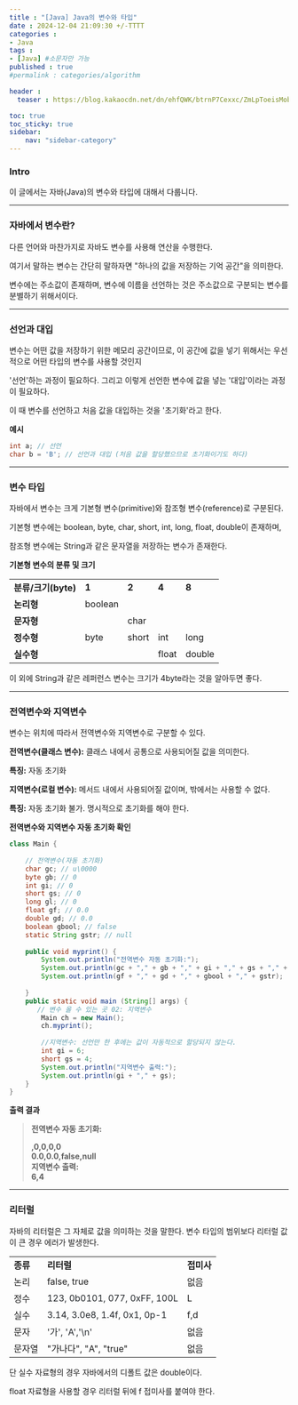 ```yaml
---
title : "[Java] Java의 변수와 타입"
date : 2024-12-04 21:09:30 +/-TTTT
categories : 
- Java
tags : 
- [Java] #소문자만 가능
published : true
#permalink : categories/algorithm

header :
  teaser : https://blog.kakaocdn.net/dn/ehfQWK/btrnP7Cexxc/ZmLpToeisMobjHGaLfEDg0/img.png

toc: true
toc_sticky: true
sidebar:
    nav: "sidebar-category"
---
```


### Intro

이 글에서는 자바(Java)의 변수와 타입에 대해서 다룹니다.

* * *

### 자바에서 변수란?

다른 언어와 마찬가지로 자바도 변수를 사용해 연산을 수행한다.

여기서 말하는 변수는 간단히 말하자면 "하나의 값을 저장하는 기억 공간"을 의미한다.

변수에는 주소값이 존재하며, 변수에 이름을 선언하는 것은 주소값으로 구분되는 변수를 분별하기 위해서이다.

* * *

### 선언과 대입

변수는 어떤 값을 저장하기 위한 메모리 공간이므로, 이 공간에 값을 넣기 위해서는 우선적으로 어떤 타입의 변수를 사용할 것인지

'선언'하는 과정이 필요하다. 그리고 이렇게 선언한 변수에 값을 넣는 '대입'이라는 과정이 필요하다.

이 때 변수를 선언하고 처음 값을 대입하는 것을 '초기화'라고 한다.

**예시**

```java
int a; // 선언
char b = 'B'; // 선언과 대입 (처음 값을 할당했으므로 초기화이기도 하다)
```

* * *

### 변수 타입

자바에서 변수는 크게 기본형 변수(primitive)와 참조형 변수(reference)로 구분된다.

기본형 변수에는 boolean, byte, char, short, int, long, float, double이 존재하며,

참조형 변수에는 String과 같은 문자열을 저장하는 변수가 존재한다.

**기본형 변수의 분류 및 크기**

|     |     |     |     |     |
| --- | --- | --- | --- | --- |
| **분류/크기(byte)** | **1** | **2** | **4** | **8** |
| **논리형** | boolean |     |     |     |
| **문자형** |     | char |     |     |
| **정수형** | byte | short | int | long |
| **실수형** |     |     | float | double |

이 외에 String과 같은 레퍼런스 변수는 크기가 4byte라는 것을 알아두면 좋다.

* * *

### 전역변수와 지역변수

변수는 위치에 따라서 전역변수와 지역변수로 구분할 수 있다.

**전역변수(클래스 변수):** 클래스 내에서 공통으로 사용되어질 값을 의미한다.

**특징:** 자동 초기화

**지역변수(로컬 변수):** 메서드 내에서 사용되어질 값이며, 밖에서는 사용할 수 없다.

**특징:** 자동 초기화 불가. 명시적으로 초기화를 해야 한다.

**전역변수와 지역변수 자동 초기화 확인**

```java
class Main {
    
    // 전역변수(자동 초기화)
    char gc; // u\0000
    byte gb; // 0
    int gi; // 0
    short gs; // 0
    long gl; // 0
    float gf; // 0.0
    double gd; // 0.0
    boolean gbool; // false
    static String gstr; // null
    
    public void myprint() {
        System.out.println("전역변수 자동 초기화:");
        System.out.println(gc + "," + gb + "," + gi + "," + gs + "," + gl);
        System.out.println(gf + "," + gd + "," + gbool + "," + gstr);
        
    }
    public static void main (String[] args) {
       // 변수 올 수 있는 곳 02: 지역변수
        Main ch = new Main();
        ch.myprint();
        
        //지역변수: 선언만 한 후에는 값이 자동적으로 할당되지 않는다.
        int gi = 6;
        short gs = 4;
        System.out.println("지역변수 출력:");
        System.out.println(gi + "," + gs);
    }
}
```

**출력 결과**

> **전역변수 자동 초기화:**
> 
> **,0,0,0,0**  
> **0.0,0.0,false,null**  
> **지역변수 출력:**  
> **6,4**

* * *

### 리터럴

자바의 리터럴은 그 자체로 값을 의미하는 것을 말한다. 변수 타입의 범위보다 리터럴 값이 큰 경우 에러가 발생한다.

|     |     |     |
| --- | --- | --- |
| **종류** | **리터럴** | **접미사** |
| 논리  | false, true | 없음  |
| 정수  | <span style="color: #212529;">123, 0b0101, 077, 0xFF, 100L</span> | L   |
| 실수  | <span style="color: #212529;">3.14, 3.0e8, 1.4f, 0x1, 0p-1</span> | f,d |
| 문자  | <span style="color: #212529;">'가', 'A','\\n'</span> | 없음  |
| 문자열 | "가나다", "A", "true" | 없음  |

단 실수 자료형의 경우 자바에서의 디폴트 값은 double이다.

float 자료형을 사용할 경우 리터럴 뒤에 f 접미사를 붙여야 한다.